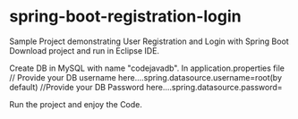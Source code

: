# spring-boot-registration-login
Sample Project demonstrating User Registration and Login with Spring Boot
Download project and run in Eclipse IDE.



Create DB in MySQL with name "codejavadb".
In application.properties file
// Provide your DB username here....spring.datasource.username=root(by default)
//Provide your DB Password here....spring.datasource.password=

Run the project and enjoy the Code.
